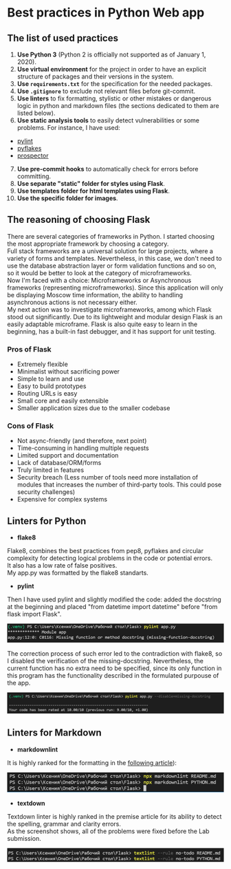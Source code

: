 # Best practices in Python Web app

## The list of used practices

1. **Use Python 3** (Python 2 is officially not supported as
of January 1, 2020).
1. **Use virtual environment** for the project in
order to have an explicit structure of packages and
their versions in the system.
1. **Use `requirements.txt`** for the specification
for the needed packages.
1. **Use `.gitignore`** to exclude not relevant
files before git-commit.
1. **Use linters** to fix formatting, stylistic or other mistakes
or dangerous logic in python and markdown files
(the sections dedicated to them are listed below).
1. **Use static analysis tools** to easily detect
vulnerabilities or some problems. For instance, I have used:
* [pylint](https://pylint.org)
* [pyflakes](https://github.com/PyCQA/pyflakes)
* [prospector](https://prospector.landscape.io/en/master/)
7. **Use pre-commit hooks** to automatically check
for errors before committing.
1. **Use separate "static" folder for styles using Flask**.
1. **Use templates folder for html templates using Flask**.
1. **Use the specific folder for images**.

## The reasoning of choosing Flask

There are several categories of frameworks in Python.
I started choosing the most appropriate framework
by choosing a category.  
Full stack frameworks are
a universal solution for large projects,
where a variety of forms and
templates. Nevertheless, in this case, we don't need
to use the database abstraction layer
or form validation functions and so on,
so it would be better to look at the
category of microframeworks.  
Now I'm faced with a choice:
Microframeworks or Asynchronous frameworks
(representing microframeworks).
Since this application will only be
displaying Moscow time information, the ability to
handling asynchronous actions is not necessary either.  
My next action was to investigate microframeworks,
among which Flask stood out significantly.
Due to its lightweight and modular design
Flask is an easily adaptable microframe.
Flask is also quite easy to learn in the beginning,
has a built-in fast debugger, and
it has support for unit testing.

### Pros of Flask

+ Extremely flexible
+ Minimalist without sacrificing power
+ Simple to learn and use
+ Easy to build prototypes
+ Routing URLs is easy
+ Small core and easily extensible
+ Smaller application sizes due to the smaller codebase

### Cons of Flask

- Not async-friendly (and therefore, next point)
- Time-consuming in handling multiple requests
- Limited support and documentation
- Lack of database/ORM/forms
- Truly limited in features
- Security breach (Less number of tools need
more installation of modules that increases
the number of third-party tools.
This could pose security challenges)
- Expensive for complex systems


## Linters for Python

- **flake8**  

Flake8, combines the best practices from pep8,
pyflakes and circular complexity for detecting
logical problems in the code or potential
errors.  
It also has a low rate of false positives.  
My app.py was formatted by the flake8 standarts.

- **pylint**  

Then I have used pylint and slightly modified
the code: added the docstring at the beginning
and placed "from datetime import datetime"
before "from flask import Flask".  

![Markdownlinter](images/pylint9.0.png)  

The correction process of such error led to the
contradiction with flake8, so I disabled the
verification of the missing-docstring.
Nevertheless, the current function has no extra need
to be specified, since its only function in
this program has the functionality described in
the formulated purpouse of the app.  

![Markdownlinter](images/pylint10.0.png)

## Linters for Markdown

- **markdownlint**  

It is highly ranked for
the formatting in the
[following article](https://earthly.dev/blog/markdown-lint)):  

![Markdownlinter](images/markdownlinter.png)

- **textdown**  

Textdown linter is highly ranked in the premise article
for its ability to detect
the spelling, grammar and clarity errors.  
As the screenshot shows, all of the problems
were fixed before the Lab submission.  

![Markdownlinter](images/textdown.png)
